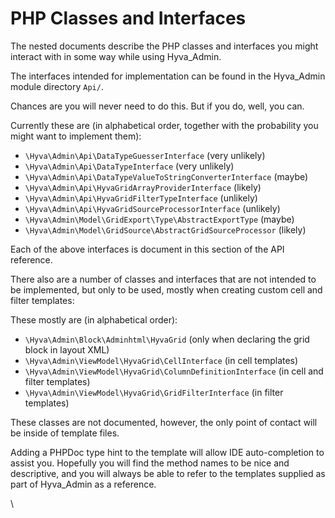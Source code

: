 # PHP Classes and Interfaces

The nested documents describe the PHP classes and interfaces you might interact with in some way while using Hyva_Admin.


The interfaces intended for implementation can be found in the Hyva_Admin module directory `Api/`.

Chances are you will never need to do this. But if you do, well, you can.


Currently these are (in alphabetical order, together with the probability you might want to implement them):

* `\Hyva\Admin\Api\DataTypeGuesserInterface` (very unlikely)
* `\Hyva\Admin\Api\DataTypeInterface` (very unlikely)
* `\Hyva\Admin\Api\DataTypeValueToStringConverterInterface` (maybe)
* `\Hyva\Admin\Api\HyvaGridArrayProviderInterface` (likely)
* `\Hyva\Admin\Api\HyvaGridFilterTypeInterface` (unlikely)
* `\Hyva\Admin\Api\HyvaGridSourceProcessorInterface` (unlikely)
* `\Hyva\Admin\Model\GridExport\Type\AbstractExportType` (maybe)
* `\Hyva\Admin\Model\GridSource\AbstractGridSourceProcessor` (likely)


Each of the above interfaces is document in this section of the API reference.


There also are a number of classes and interfaces that are not intended to be implemented, but only to be used, mostly when creating custom cell and filter templates:


These mostly are (in alphabetical order):

* `\Hyva\Admin\Block\Adminhtml\HyvaGrid` (only when declaring the grid block in layout XML)
* `\Hyva\Admin\ViewModel\HyvaGrid\CellInterface` (in cell templates)
* `\Hyva\Admin\ViewModel\HyvaGrid\ColumnDefinitionInterface` (in cell and filter templates)
* `\Hyva\Admin\ViewModel\HyvaGrid\GridFilterInterface` (in filter templates)


These classes are not documented, however, the only point of contact will be inside of template files.

Adding a PHPDoc type hint to the template will allow IDE auto-completion to assist you. Hopefully you will find the method names to be nice and descriptive, and you will always be able to refer to the templates supplied as part of Hyva_Admin as a reference.


\
